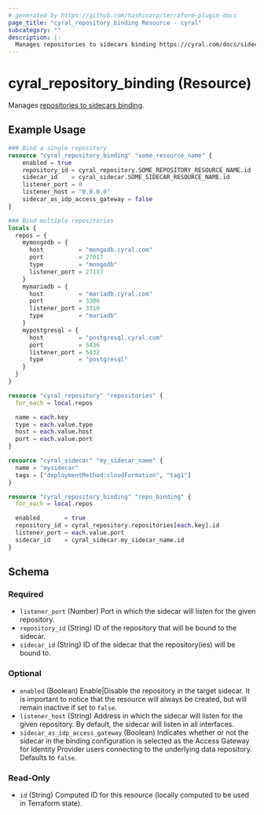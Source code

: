 ```yaml
---
# generated by https://github.com/hashicorp/terraform-plugin-docs
page_title: "cyral_repository_binding Resource - cyral"
subcategory: ""
description: |-
  Manages repositories to sidecars binding https://cyral.com/docs/sidecars/sidecar-assign-repo.
---
```


# cyral_repository_binding (Resource)

Manages [repositories to sidecars binding](https://cyral.com/docs/sidecars/sidecar-assign-repo).

## Example Usage

```terraform
### Bind a single repository
resource "cyral_repository_binding" "some_resource_name" {
    enabled = true
    repository_id = cyral_repository.SOME_REPOSITORY_RESOURCE_NAME.id
    sidecar_id    = cyral_sidecar.SOME_SIDECAR_RESOURCE_NAME.id
    listener_port = 0
    listener_host = "0.0.0.0"
    sidecar_as_idp_access_gateway = false
}

### Bind multiple repositories
locals {
  repos = {
    mymongodb = {
      host          = "mongodb.cyral.com"
      port          = 27017
      type          = "mongodb"
      listener_port = 27117
    }
    mymariadb = {
      host          = "mariadb.cyral.com"
      port          = 3306
      listener_port = 3310
      type          = "mariadb"
    }
    mypostgresql = {
      host          = "postgresql.cyral.com"
      port          = 5436
      listener_port = 5432
      type          = "postgresql"
    }
  }
}

resource "cyral_repository" "repositories" {
  for_each = local.repos

  name = each.key
  type = each.value.type
  host = each.value.host
  port = each.value.port
}

resource "cyral_sidecar" "my_sidecar_name" {
  name = "mysidecar"
  tags = ["deploymentMethod:cloudFormation", "tag1"]
}

resource "cyral_repository_binding" "repo_binding" {
  for_each = local.repos

  enabled       = true
  repository_id = cyral_repository.repositories[each.key].id
  listener_port = each.value.port
  sidecar_id    = cyral_sidecar.my_sidecar_name.id
}
```

<!-- schema generated by tfplugindocs -->

## Schema

### Required

- `listener_port` (Number) Port in which the sidecar will listen for the given repository.
- `repository_id` (String) ID of the repository that will be bound to the sidecar.
- `sidecar_id` (String) ID of the sidecar that the repository(ies) will be bound to.

### Optional

- `enabled` (Boolean) Enable|Disable the repository in the target sidecar. It is important to notice that the resource will always be created, but will remain inactive if set to `false`.
- `listener_host` (String) Address in which the sidecar will listen for the given repository. By default, the sidecar will listen in all interfaces.
- `sidecar_as_idp_access_gateway` (Boolean) Indicates whether or not the sidecar in the binding configuration is selected as the Access Gateway for Identity Provider users connecting to the underlying data repository. Defaults to `false`.

### Read-Only

- `id` (String) Computed ID for this resource (locally computed to be used in Terraform state).

